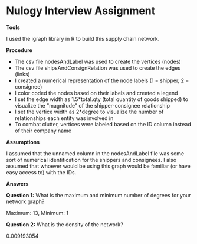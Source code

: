 # Nulogy Interview Assignment


**Tools** 


I used the igraph library in R to build this supply chain network.


**Procedure** 


* The csv file nodesAndLabel was used to create the vertices (nodes) 
* The csv file shipsAndConsignRelation was used to create the edges (links)
* I created a numerical representation of the node labels (1 = shipper, 2 = consignee) 
* I color coded the nodes based on their labels and created a legend
* I set the edge width as 1.5*total.qty (total quantity of goods shipped) to visualize the "magnitude" of the shipper-consignee relationship
* I set the vertice width as 2*degree to visualize the number of relationships each entity was involved in 
* To combat clutter, vertices were labeled based on the ID column instead of their company name


**Assumptions**


I assumed that the unnamed column in the nodesAndLabel file was some sort of numerical identification for the shippers and consignees. 
I also assumed that whoever would be using this graph would be familiar (or have easy access to) with the IDs. 


**Answers** 


**Question 1:** What is the maximum and minimum number of degrees for your network graph? 


Maximum: 13, Minimum: 1 


**Question 2:** What is the density of the network? 


0.009193054